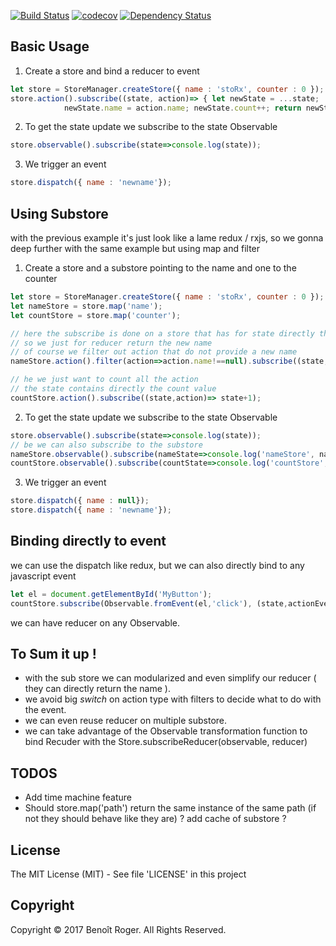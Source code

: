 [![Build Status](https://travis-ci.org/binig/stoRx.svg?branch=master)](https://travis-ci.org/binig/stoRx)
[![codecov](https://codecov.io/gh/binig/stoRx/branch/master/graph/badge.svg)](https://codecov.io/gh/binig/stoRx)
[![Dependency Status](https://gemnasium.com/badges/github.com/binig/stoRx.svg)](https://gemnasium.com/github.com/binig/stoRx)

## Basic Usage
1) Create a store and bind a reducer to event
```js
let store = StoreManager.createStore({ name : 'stoRx', counter : 0 });
store.action().subscribe((state, action)=> { let newState = ...state;
            newState.name = action.name; newState.count++; return newState; } );

```
2) To get the state update we subscribe to the state Observable
```js
store.observable().subscribe(state=>console.log(state));
```

3) We trigger an event
```js
store.dispatch({ name : 'newname'});
```

## Using Substore
with the previous example it's just look like a lame redux / rxjs, so we gonna deep further with the same example but using
map and filter
1) Create a store and a substore pointing to the name  and one to the counter
```js
let store = StoreManager.createStore({ name : 'stoRx', counter : 0 });
let nameStore = store.map('name');
let countStore = store.map('counter');

// here the subscribe is done on a store that has for state directly the name
// so we just for reducer return the new name
// of course we filter out action that do not provide a new name
nameStore.action().filter(action=>action.name!==null).subscribe((state,action)=> action.name);

// he we just want to count all the action
// the state contains directly the count value
countStore.action().subscribe((state,action)=> state+1);

```
2) To get the state update we subscribe to the state Observable
```js
store.observable().subscribe(state=>console.log(state));
// be we can also subscribe to the substore
nameStore.observable().subscribe(nameState=>console.log('nameStore', nameState));
countStore.observable().subscribe(countState=>console.log('countStore', countState));
```
3) We trigger an event
```js
store.dispatch({ name : null});
store.dispatch({ name : 'newname'});
```
## Binding directly to event
we can use the dispatch like redux, but we can also directly bind to any javascript event
```js
let el = document.getElementById('MyButton');
countStore.subscribe(Observable.fromEvent(el,'click'), (state,actionEvent)=>state+1);
```
we can have reducer on any Observable.

## To Sum it up !
* with the sub store we can modularized and even simplify our reducer ( they can directly return the name ).
* we avoid big _switch_ on action type with filters to decide what to do with the event.
* we can even reuse reducer on multiple substore.
* we can take advantage of the Observable transformation function to bind Recuder with the Store.subscribeReducer(observable, reducer)

## TODOS 
* Add time machine feature
* Should store.map('path') return the same instance of the same path (if not they should behave like they are) ? add cache of substore ?

## License

The MIT License (MIT) - See file 'LICENSE' in this project

## Copyright

Copyright © 2017 Benoît Roger. All Rights Reserved.
